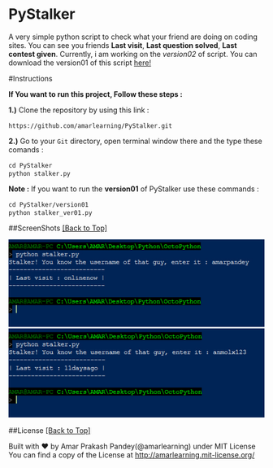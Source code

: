 # PyStalker

A very simple python script to check what your friend are doing on coding sites. You can see you friends **Last visit**, **Last question solved**, **Last contest given**. Currently, i am working on the *version02* of script. You can download the version01 of this script [here!](https://github.com/amarlearning/PyStalker.git)

#Instructions

<b>If You want to run this project, Follow these steps :</b>

<b>1.)</b> Clone the repository by using this link :

```
https://github.com/amarlearning/PyStalker.git
```

<b>2.)</b> Go to your ```Git``` directory, open terminal window there and the type these comands :

```
cd PyStalker
python stalker.py
```

<b>Note :</b> If you want to run the **version01** of PyStalker use these commands :

```
cd PyStalker/version01
python stalker_ver01.py
```

##ScreenShots
[\[Back to Top\]](https://github.com/amarlearning/PyStalker#pystalker)

![PyStalker](https://raw.githubusercontent.com/amarlearning/PyStalker/master/screenshots/1.jpg?token=AI8v2YYvClFkyvh_2VeZGPz5IAsSA1p5ks5W_O_wwA%3D%3D)
![Pystalker](https://raw.githubusercontent.com/amarlearning/PyStalker/master/screenshots/2.jpg?token=AI8v2XfIJxKZgAELUhviP7xu_y4VUSG-ks5W_PBswA%3D%3D)

##License
[\[Back to Top\]](https://github.com/amarlearning/PyStalker#pystalker)

Built with ♥ by Amar Prakash Pandey(@amarlearning) under MIT License <br>
You can find a copy of the License at http://amarlearning.mit-license.org/
